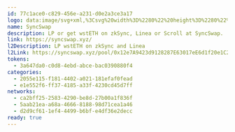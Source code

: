 ```yaml
---
id: 77c1ace0-c829-456e-a231-d0e2a3ce3a17
logo: data:image/svg+xml,%3Csvg%20width%3D%2280%22%20height%3D%2280%22%20viewBox%3D%220%200%2080%2080%22%20fill%3D%22none%22%20xmlns%3D%22http%3A%2F%2Fwww.w3.org%2F2000%2Fsvg%22%3E%0A%3Cpath%20d%3D%22M38.0854%2036.6675C40.5563%2038.5982%2043.3652%2040.0409%2045.646%2042.2474C49.2996%2045.7906%2051.0525%2050.5643%2048.7928%2055.4866C46.4274%2060.621%2040.5563%2064.6309%2033.8405%2063.0184C28.1383%2061.6394%2024.1891%2056.7383%2023.999%2050.8189C23.9145%2048.1244%2024.4425%2045.5996%2025.8364%2043.287C26.0898%2042.8839%2026.0687%2042.6505%2025.6252%2042.4172C25.2873%2042.2474%2024.7382%2042.0989%2024.7593%2041.7382C24.7804%2041.3776%2025.3506%2041.3139%2025.7097%2041.123C27.4203%2040.2319%2029.1309%2039.3408%2030.8416%2038.4709C31.0739%2038.3436%2031.2851%2038.1739%2031.6441%2038.1739C31.5385%2040.7411%2031.4329%2043.287%2031.3062%2045.8967C30.7571%2045.7269%2030.3558%2045.4087%2029.9335%2045.1117C29.5744%2044.8571%2029.3844%2044.8359%2029.1309%2045.2602C26.2165%2050.3522%2028.3707%2057.8416%2034.9176%2059.2631C39.078%2060.1754%2042.8161%2057.8416%2044.6112%2055.041C46.6809%2051.7949%2046.3007%2048.5487%2043.5764%2045.6209C43.0062%2045.0056%2042.3937%2044.4115%2041.7812%2043.8175C41.38%2042.4384%2040.5141%2041.2927%2039.8805%2040.0197C39.2892%2038.9164%2038.5289%2037.8768%2038.0854%2036.6675Z%22%20fill%3D%22%238D8EF9%22%2F%3E%0A%3Cpath%20d%3D%22M38.0855%2036.6672C38.529%2037.8765%2039.2892%2038.9161%2039.8594%2040.083C40.493%2041.356%2041.3589%2042.5017%2041.7602%2043.8808C40.0918%2042.7351%2038.3811%2041.6106%2036.7549%2040.4013C34.8754%2039.0222%2033.3337%2037.3249%2032.2355%2035.2457C30.6515%2032.2117%2030.4404%2029.0292%2031.8553%2025.8892C33.8405%2021.4125%2037.2618%2018.4846%2042.0769%2017.6147C47.2511%2016.66%2052.4464%2019.4818%2054.854%2024.1919C57.0504%2028.4776%2056.8603%2032.7209%2054.5372%2036.8793C54.0937%2037.6644%2054.1993%2038.025%2054.9596%2038.3433C55.2764%2038.4706%2055.5298%2038.704%2055.9733%2038.9798C53.5868%2040.2103%2051.2849%2041.3985%2048.8562%2042.6715C48.9618%2039.977%2049.0674%2037.4098%2049.1941%2034.694C49.6587%2034.9911%2050.0388%2035.2032%2050.3979%2035.4578C50.7569%2035.7124%2050.9681%2035.67%2051.2004%2035.2881C53.8614%2031.0448%2052.7209%2025.38%2048.6027%2022.6006C45.2448%2020.3304%2040.9365%2020.7972%2037.8531%2023.7463C36.6705%2024.8708%2035.6779%2026.1226%2035.1077%2027.6926C34.0095%2030.7478%2035.0021%2033.2937%2037.0084%2035.5851C37.3463%2035.967%2037.7264%2036.3065%2038.0855%2036.6672Z%22%20fill%3D%22%2351559C%22%2F%3E%0A%3Cg%20opacity%3D%220.6%22%20filter%3D%22url(%23filter0_f_3097_22)%22%3E%0A%3Cpath%20d%3D%22M41.6898%2034.8652C44.1607%2036.7959%2046.9695%2038.2387%2049.2504%2040.4452C52.904%2043.9884%2054.6569%2048.7621%2052.3971%2053.6843C50.0318%2058.8187%2044.1607%2062.8286%2037.4449%2061.2162C31.7427%2059.8371%2027.7935%2054.9361%2027.6034%2049.0167C27.5189%2046.3222%2028.0469%2043.7974%2029.4407%2041.4848C29.6942%2041.0817%2029.6731%2040.8483%2029.2296%2040.6149C28.8916%2040.4452%2028.3426%2040.2967%2028.3637%2039.936C28.3848%2039.5753%2028.955%2039.5117%2029.314%2039.3207C31.0247%2038.4296%2032.7353%2037.5385%2034.446%2036.6686C34.6783%2036.5413%2034.8895%2036.3716%2035.2485%2036.3716C35.1429%2038.9388%2035.0373%2041.4848%2034.9106%2044.0944C34.3615%2043.9247%2033.9602%2043.6065%2033.5378%2043.3094C33.1788%2043.0548%2032.9887%2043.0336%2032.7353%2043.4579C29.8209%2048.5499%2031.975%2056.0393%2038.5219%2057.4609C42.6824%2058.3732%2046.4205%2056.0394%2048.2156%2053.2388C50.2852%2049.9926%2049.9051%2046.7465%2047.1807%2043.8186C46.6105%2043.2033%2045.9981%2042.6093%2045.3856%2042.0152C44.9844%2040.6361%2044.1185%2039.4904%2043.4849%2038.2174C42.8936%2037.1142%2042.1333%2036.0746%2041.6898%2034.8652Z%22%20fill%3D%22%238D8EF9%22%2F%3E%0A%3Cpath%20d%3D%22M41.6898%2034.8649C42.1333%2036.0743%2042.8936%2037.1139%2043.4638%2038.2808C44.0974%2039.5538%2044.9633%2040.6995%2045.3645%2042.0786C43.6961%2040.9329%2041.9855%2039.8084%2040.3593%2038.599C38.4797%2037.22%2036.938%2035.5226%2035.8398%2033.4434C34.2559%2030.4095%2034.0447%2027.227%2035.4597%2024.0869C37.4449%2019.6102%2040.8662%2016.6824%2045.6813%2015.8125C50.8555%2014.8577%2056.0508%2017.6795%2058.4583%2022.3896C60.6547%2026.6753%2060.4646%2030.9187%2058.1416%2035.0771C57.6981%2035.8621%2057.8036%2036.2228%2058.5639%2036.541C58.8807%2036.6683%2059.1342%2036.9017%2059.5777%2037.1775C57.1912%2038.4081%2054.8892%2039.5962%2052.4605%2040.8692C52.5661%2038.1747%2052.6717%2035.6075%2052.7984%2032.8918C53.2631%2033.1888%2053.6432%2033.401%2054.0022%2033.6556C54.3612%2033.9102%2054.5724%2033.8678%2054.8047%2033.4859C57.4657%2029.2425%2056.3253%2023.5777%2052.2071%2020.7984C48.8492%2018.5282%2044.5409%2018.995%2041.4575%2021.9441C40.2748%2023.0685%2039.2822%2024.3203%2038.712%2025.8903C37.6138%2028.9455%2038.6064%2031.4915%2040.6127%2033.7829C40.9507%2034.1648%2041.3308%2034.5043%2041.6898%2034.8649Z%22%20fill%3D%22%2351559C%22%2F%3E%0A%3C%2Fg%3E%0A%3Cdefs%3E%0A%3Cfilter%20id%3D%22filter0_f_3097_22%22%20x%3D%2217.5947%22%20y%3D%225.62744%22%20width%3D%2252.4054%22%20height%3D%2265.9502%22%20filterUnits%3D%22userSpaceOnUse%22%20color-interpolation-filters%3D%22sRGB%22%3E%0A%3CfeFlood%20flood-opacity%3D%220%22%20result%3D%22BackgroundImageFix%22%2F%3E%0A%3CfeBlend%20mode%3D%22normal%22%20in%3D%22SourceGraphic%22%20in2%3D%22BackgroundImageFix%22%20result%3D%22shape%22%2F%3E%0A%3CfeGaussianBlur%20stdDeviation%3D%225%22%20result%3D%22effect1_foregroundBlur_3097_22%22%2F%3E%0A%3C%2Ffilter%3E%0A%3C%2Fdefs%3E%0A%3C%2Fsvg%3E%0A
name: SyncSwap
description: LP or get wstETH on zkSync, Linea or Scroll at SyncSwap.
link: https://syncswap.xyz/
l2Description: LP wstETH on zkSync and Linea
l2Link: https://syncswap.xyz/pool/0x12e7A9423d9128287E63017eE6d1f20e1C237f15
tokens:
  - 3a647da0-c0d8-4ebd-abce-bac0390880f4
categories:
  - 2055e115-f181-4402-a021-181efaf0fead
  - e1e552f6-ff37-4185-a33f-4230cd45d7ff
networks:
  - ca2bff25-2583-4290-be8d-27b00a1f836f
  - 5aab21ea-a68a-4666-8188-98d71cea1a46
  - d2d9cf61-1ef4-4499-b6bf-e4df36e2decc
ready: true
---
```

